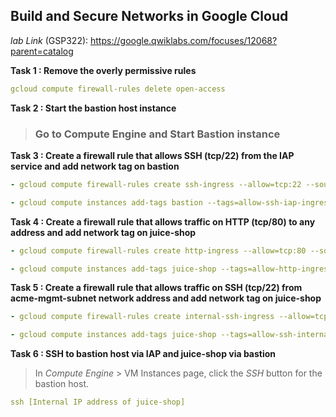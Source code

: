 ## Build and Secure Networks in Google Cloud

*lab Link* (GSP322): https://google.qwiklabs.com/focuses/12068?parent=catalog

**Task 1 : Remove the overly permissive rules**
```yaml
gcloud compute firewall-rules delete open-access
```

**Task 2 : Start the bastion host instance**
> ### Go to Compute Engine and **Start Bastion instance**

**Task 3 : Create a firewall rule that allows SSH (tcp/22) from the IAP service and add network tag on bastion**
```yaml
- gcloud compute firewall-rules create ssh-ingress --allow=tcp:22 --source-ranges 35.235.240.0/20 --target-tags allow-ssh-iap-ingress-ql-938 --network acme-vpc

- gcloud compute instances add-tags bastion --tags=allow-ssh-iap-ingress-ql-938 --zone=us-central1-b
```

**Task 4 : Create a firewall rule that allows traffic on HTTP (tcp/80) to any address and add network tag on juice-shop**
```yaml
- gcloud compute firewall-rules create http-ingress --allow=tcp:80 --source-ranges 0.0.0.0/0 --target-tags allow-http-ingress-ql-789 --network acme-vpc

- gcloud compute instances add-tags juice-shop --tags=allow-http-ingress-ql-789 --zone=us-central1-b
```

**Task 5 : Create a firewall rule that allows traffic on SSH (tcp/22) from acme-mgmt-subnet network address and add network tag on juice-shop**
```yaml
- gcloud compute firewall-rules create internal-ssh-ingress --allow=tcp:22 --source-ranges 192.168.10.0/24 --target-tags allow-ssh-internal-ingress-ql-703 --network acme-vpc

- gcloud compute instances add-tags juice-shop --tags=allow-ssh-internal-ingress-ql-703 --zone=us-central1-b
```

**Task 6 : SSH to bastion host via IAP and juice-shop via bastion**
> In *Compute Engine* > VM Instances page, click the *SSH* button for the bastion host.
```yaml
ssh [Internal IP address of juice-shop]
```